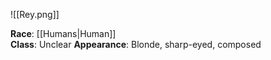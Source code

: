 ![[Rey.png]]
  
**Race**: [[Humans|Human]]  
**Class**: Unclear
**Appearance**: Blonde, sharp-eyed, composed
